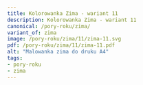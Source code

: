 ```yaml
---
title: Kolorowanka Zima - wariant 11
description: Kolorowanka Zima - wariant 11
canonical: /pory-roku/zima/
variant_of: zima
image: /pory-roku/zima/11/zima-11.svg
pdf: /pory-roku/zima/11/zima-11.pdf
alt: "Malowanka zima do druku A4"
tags:
- pory-roku
- zima
---
```

